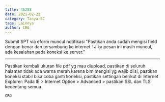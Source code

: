 ```yaml
---
title: 45288
date: 2021-02-22
category: Tanya-SC
tags: Lainnya
author: CRG
---
```


Submit SPT via eform muncul notifikasi "Pastikan anda sudah mengisi field dengan benar dan tersambung ke internet ! Jika pesan ini masih muncul, ada kesalahan pada koneksi ke server."

---

Pastikan kembali ukuran file pdf yg mau diupload, pastikan di seluruh halaman tidak ada warna merah karena blm mengisi yg wajib diisi, pastikan koneksi stabil bisa coba ganti koneksi, pastikan settingan berikut di Internet Explorer: Pada IE > Internet Option > Advanced > pastikan SSL dan TLS kecentang semua.

`CRG`
